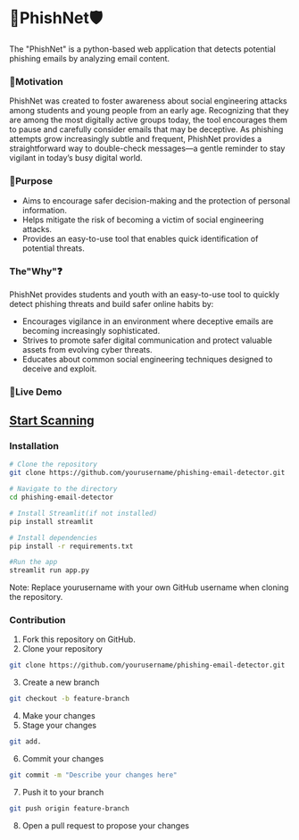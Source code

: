 # 🎣PhishNet🛡️
The "PhishNet" is a python-based web application that detects potential phishing emails by analyzing email content.

### 📌Motivation
PhishNet was created to foster awareness about social engineering attacks among students and young people from an early age. Recognizing that they are among the most digitally active groups today, the tool encourages them to pause and carefully consider emails that may be deceptive. As phishing attempts grow increasingly subtle and frequent, PhishNet provides a straightforward way to double-check messages—a gentle reminder to stay vigilant in today’s busy digital world.

### 🎯Purpose
- Aims to encourage safer decision-making and the protection of personal information.
- Helps mitigate the risk of becoming a victim of social engineering attacks.
- Provides an easy-to-use tool that enables quick identification of  potential threats.

### The"Why"❓
PhishNet provides students and youth with an easy-to-use tool to quickly detect phishing threats and build safer online habits by:
- Encourages vigilance in an environment where deceptive emails are becoming increasingly sophisticated.
- Strives to promote safer digital communication and protect valuable assets from evolving cyber threats.
- Educates about common social engineering techniques designed to deceive and exploit.


### 🚀Live Demo
[**Start Scanning**](https://phishing-email-detector-vb.streamlit.app/)
---




### Installation

```bash
# Clone the repository
git clone https://github.com/yourusername/phishing-email-detector.git

# Navigate to the directory
cd phishing-email-detector

# Install Streamlit(if not installed)
pip install streamlit

# Install dependencies
pip install -r requirements.txt

#Run the app
streamlit run app.py

```
Note: Replace yourusername with your own GitHub username when cloning the repository.

### Contribution

 1. Fork this repository on GitHub.
 2. Clone your repository
```bash
git clone https://github.com/yourusername/phishing-email-detector.git
```
 3. Create a new branch
 ```bash
 git checkout -b feature-branch
 ```
4. Make your changes
5. Stage your changes
```bash
git add.
```
6. Commit your changes
```bash
git commit -m "Describe your changes here"
```
7. Push it to your branch
 ```bash
git push origin feature-branch
```
8. Open a pull request to propose your changes
